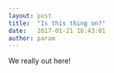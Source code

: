 ```yaml
---
layout: post
title:  "Is this thing on?"
date:   2017-01-21 16:43:01
author: param
---
```


We really out here!
